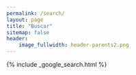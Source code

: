 ```yaml
---
permalink: /search/
layout: page
title: "Buscar"
sitemap: false
header:
    image_fullwidth: header-parents2.png
---
```


{% include _google_search.html %}
